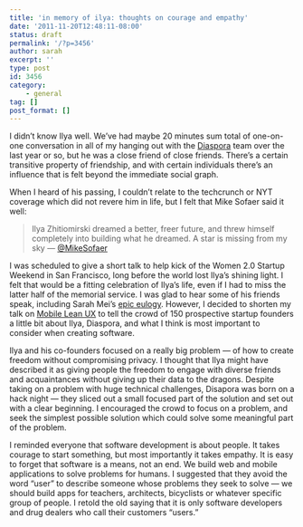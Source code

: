 ```yaml
---
title: 'in memory of ilya: thoughts on courage and empathy'
date: '2011-11-20T12:48:11-08:00'
status: draft
permalink: '/?p=3456'
author: sarah
excerpt: ''
type: post
id: 3456
category:
    - general
tag: []
post_format: []
---
```

I didn’t know Ilya well. We’ve had maybe 20 minutes sum total of one-on-one conversation in all of my hanging out with the [Diaspora](https://joindiaspora.com/) team over the last year or so, but he was a close friend of close friends. There’s a certain transitive property of friendship, and with certain individuals there’s an influence that is felt beyond the immediate social graph.

When I heard of his passing, I couldn’t relate to the techcrunch or NYT coverage which did not revere him in life, but I felt that Mike Sofaer said it well:

> Ilya Zhitiomirski dreamed a better, freer future, and threw himself completely into building what he dreamed. A star is missing from my sky — [@MikeSofaer](http://twitter.com/#!/MikeSofaer/status/135808277261983744)

I was scheduled to give a short talk to help kick of the Women 2.0 Startup Weekend in San Francisco, long before the world lost Ilya’s shining light. I felt that would be a fitting celebration of Ilya’s life, even if I had to miss the latter half of the memorial service. I was glad to hear some of his friends speak, including Sarah Mei’s [epic eulogy](https://joindiaspora.com/posts/850422). However, I decided to shorten my talk on [Mobile Lean UX](http://www.slideshare.net/blazingcloud/mobile-lean-ux) to tell the crowd of 150 prospective startup founders a little bit about Ilya, Diaspora, and what I think is most important to consider when creating software.

Ilya and his co-founders focused on a really big problem — of how to create freedom without compromising privacy. I thought that Ilya might have described it as giving people the freedom to engage with diverse friends and acquaintances without giving up their data to the dragons. Despite taking on a problem with huge technical challenges, Disapora was born on a hack night — they sliced out a small focused part of the solution and set out with a clear beginning. I encouraged the crowd to focus on a problem, and seek the simplest possible solution which could solve some meaningful part of the problem.

I reminded everyone that software development is about people. It takes courage to start something, but most importantly it takes empathy. It is easy to forget that software is a means, not an end. We build web and mobile applications to solve problems for humans. I suggested that they avoid the word “user” to describe someone whose problems they seek to solve — we should build apps for teachers, architects, bicyclists or whatever specific group of people. I retold the old saying that it is only software developers and drug dealers who call their customers “users.”